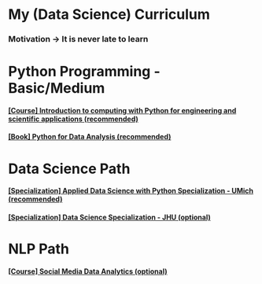 # My (Data Science) Curriculum
### Motivation -> It is never late to learn

# Python Programming - Basic/Medium
#### [[Course] Introduction to computing with Python for engineering and scientific applications (recommended)](https://github.com/okkymabruri/course-PartIA-Computing-Michaelmas)
#### [[Book] Python for Data Analysis (recommended)](./book-python-for-data-analysis)


# Data Science Path
#### [[Specialization] Applied Data Science with Python Specialization - UMich (recommended)](./applied-data-science-python)

#### [[Specialization] Data Science Specialization - JHU (optional)](https://github.com/okkymabruri/course-data-science-specialization-JHU)


# NLP Path
#### [[Course] Social Media Data Analytics (optional)](./social-media-data-analytics)
